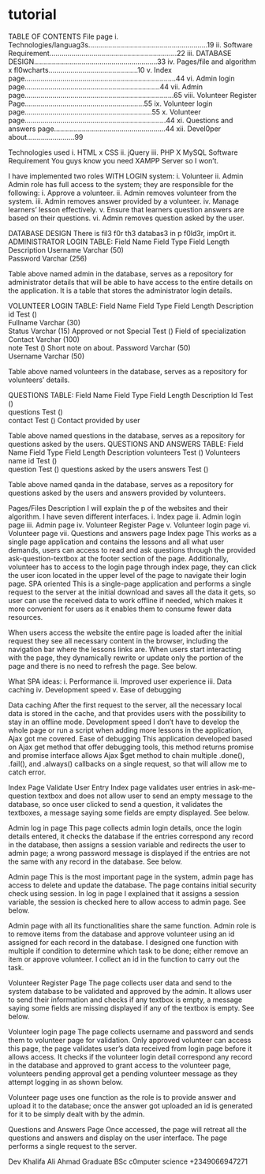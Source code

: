 # tutorial





TABLE OF CONTENTS
File                                                                                                                       page
i.	Technologies/languag3s…………...………………………………………19
ii.	Software Requirement…………………………………...…………...….…22
iii.	DATABASE DESIGN…………………………………………….……….33
iv.	Pages/file and algorithm x fl0wcharts…..………………………………….10
v.	Index page………………………………………………………………….44
vi.	Admin login page…………………………………………………………..44
vii.	Admin page………………………………………………………………...65
viii.	Volunteer Register Page……………………………………………………55
ix.	Volunteer login page……………………………………………………….55
x.	Volunteer page……………………………………………………………..44
xi.	Questions and answers page………………………………………………..44
xii.	Devel0per about……………………99










Technologies used
i.	HTML x CSS 
ii.	jQuery
iii.	PHP X MySQL
Software Requirement
You guys know you need XAMPP Server so I won’t.

I have implemented two roles WITH LOGIN system:
i.	Volunteer
ii.	Admin
Admin role has full access to the system; they are responsible for the following:
i.	Approve a volunteer.
ii.	Admin removes volunteer from the system.
iii.	Admin removes answer provided by a volunteer.
iv.	Manage learners’ lesson effectively.
v.	Ensure that learners question answers are based on their questions.
vi.	Admin removes question asked by the user.











 DATABASE DESIGN
There is fil3 f0r th3 databas3 in p f0ld3r, imp0rt it.
ADMINISTRATOR LOGIN TABLE: 
Field Name	Field Type	Field Length	Description
Username	Varchar	(50)	
Password	Varchar	(256)	

Table above named admin in the database, serves as a repository for administrator details that will be able to have access to the entire details on the application. It is a table that stores the administrator login details.









VOLUNTEER LOGIN TABLE: 
Field Name	Field Type	Field Length	Description
id 	Test	()	
Fullname	Varchar	(30)	
Status	Varchar	(15)	Approved or not
Special	Test	()	Field of specialization
Contact	Varchar	(100)	
note	Test	()	Short note on about.
Password	Varchar	(50)	
Username	Varchar	(50)	

Table above named volunteers in the database, serves as a repository for volunteers’ details.








QUESTIONS TABLE: 
Field Name	Field Type	Field Length	Description
Id	Test	()	
questions	Test	()	
contact	Test	()	Contact provided by user

Table above named questions in the database, serves as a repository for questions asked by the users.
QUESTIONS  AND ANSWERS TABLE: 
Field Name	Field Type	Field Length	Description
volunteers	Test	()	Volunteers name
id	Test	()	
question	Test	()	questions asked by the users
answers	Test	()	

Table above named qanda in the database, serves as a repository for questions asked by the users and answers provided by volunteers.



Pages/Files  Description
I will explain the p of the websites and their algorithm. I have seven different interfaces.
i.	Index page
ii.	Admin login page
iii.	Admin page
iv.	Volunteer Register Page
v.	Volunteer login page
vi.	Volunteer page
vii.	Questions and answers page
Index page
This works as a single page application and contains the lessons and all what user demands, users can access to read and ask questions through the  provided ask-question-textbox at the footer section of the page.
Additionally, volunteer has to access to the login page through index page, they can click the user icon located in the upper level of the page to navigate their login page.
SPA oriented
This is a single-page application and performs a single request to the server at the initial download and saves all the data it gets, so user can use the received data to work offline if needed, which makes it more convenient for users as it enables them to consume fewer data resources.






When users access the website the entire page is loaded after the initial request they see all necessary content in the browser, including the navigation bar where the lessons links are. When users start interacting with the page, they dynamically rewrite or update only the portion of the page and there is no need to refresh the page. See below.
 

What SPA ideas:
i.	Performance
ii.	Improved user experience
iii.	Data caching
iv.	Development speed
v.	Ease of debugging







Data caching
 After the first request to the server, all the necessary local data is stored in the cache, and that provides users with the possibility to stay in an offline mode.
Development speed
I don’t have to develop the whole page or run a script when adding more lessons in the application, Ajax got me covered.
Ease of debugging
This application developed based on Ajax get method that offer debugging tools, this method returns promise and promise interface allows  Ajax $get method to chain multiple .done(), .fail(), and .always() callbacks on a single request, so that will allow me to catch error.













Index Page Validate User Entry
Index page validates user entries in ask-me-question textbox and does not allow user to send an empty message to the database, so once user clicked to send a question, it validates the textboxes, a message saying some fields are empty displayed. See below.
 








Admin log in page
This page collects admin login details, once the login details entered, it checks the database if the entries correspond any record in the database, then assigns a session variable and redirects the user to admin page; a wrong password message is displayed if the entries are not the same with any record in the database. See below.
 




Admin page
This is the most important page in the system, admin page has access to delete and update the database.
The page contains initial security check using session. In log in page I explained that it assigns a session variable, the session is checked here to allow access to admin page. See below.
 
Admin page with all its functionalities share the same function. Admin role is to remove items from the database and approve volunteer using an id assigned for each record in the database.
I designed one function with multiple if condition to determine which task to be done; either remove an item or approve volunteer. I collect an id in the function to carry out the task.









Volunteer Register Page
The page collects user data and send to the system database to be validated and approved by the admin. It allows user to send their information and checks if any textbox is empty, a message saying some fields are missing displayed if any of the textbox is empty. See below.
 







Volunteer login page
The page collects username and password and sends them to volunteer page for validation.
Only approved volunteer can access this page, the page validates user’s data received from login page before it allows access. It checks if the volunteer login detail correspond any record in the database and approved to grant access to the volunteer page, volunteers pending approval get a pending volunteer message as they attempt logging in as shown below.
 
 Volunteer page uses one function as the role is to provide answer and upload it to the database; once the answer got uploaded an id is generated for it to be simply dealt with by the admin.


Questions and Answers Page
Once accessed, the page will retreat all the questions and answers and display on the user interface. The page performs a single request to the server.

 











Dev
Khalifa Ali Ahmad
Graduate BSc c0mputer science
+2349066947271
